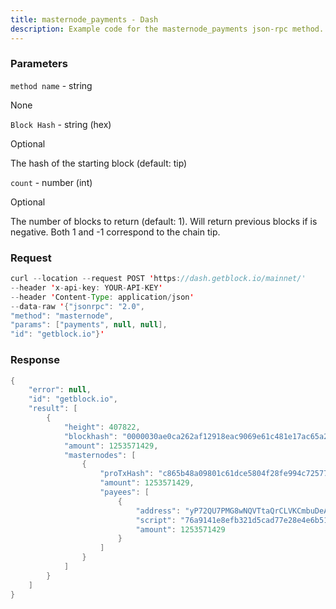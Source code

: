 ```yaml
---
title: masternode_payments - Dash
description: Example code for the masternode_payments json-rpc method. Сomplete guide on how to use masternode_payments json-rpc in GetBlock.io Web3 documentation.
---
```


### Parameters


`method name` - string

None

`Block Hash` - string (hex)

Optional

The hash of the starting block (default: tip)

`count` - number (int)

Optional

The number of blocks to return (default: 1). Will return previous blocks
if is negative. Both 1 and -1 correspond to the chain tip.

### Request

``` java
curl --location --request POST 'https://dash.getblock.io/mainnet/' 
--header 'x-api-key: YOUR-API-KEY' 
--header 'Content-Type: application/json' 
--data-raw '{"jsonrpc": "2.0",
"method": "masternode",
"params": ["payments", null, null],
"id": "getblock.io"}'
```

###  Response

``` java
{
    "error": null,
    "id": "getblock.io",
    "result": [
        {
            "height": 407822,
            "blockhash": "0000030ae0ca262af12918eac9069e61c481e17ac65a26c87ee44427699c3f3a",
            "amount": 1253571429,
            "masternodes": [
                {
                    "proTxHash": "c865b48a09801c61dce5804f28fe994c72577254ea1859cf1c37fe92b428e757",
                    "amount": 1253571429,
                    "payees": [
                        {
                            "address": "yP72QU7PMG8wNQVTtaQrCLVKCmbuDeAK91",
                            "script": "76a9141e8efb321d5cad77e28e4e6b51546932579d02f588ac",
                            "amount": 1253571429
                        }
                    ]
                }
            ]
        }
    ]
}
```

